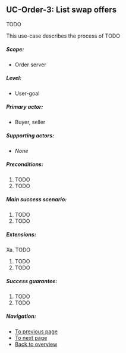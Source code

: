 UC-Order-3: List swap offers
----------------------------

  TODO

  This use-case describes the process of TODO

##### Scope:

- Order server

##### Level:

- User-goal

##### Primary actor:

- Buyer, seller

##### Supporting actors:

- *None*

##### Preconditions:

  1. TODO
  2. TODO

##### Main success scenario:

  1. TODO
  2. TODO

##### Extensions:

Xa. TODO

  1. TODO
  2. TODO

##### Success guarantee:

  1. TODO
  2. TODO

##### Navigation:

- [To previous page](uc-order-2_revoke_order.md)
- [To next page](api-oracle-1_get_getpubkey.md)
- [Back to overview](README.md)
